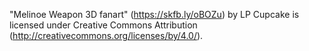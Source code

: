 "Melinoe Weapon 3D fanart" (https://skfb.ly/oBOZu) by LP Cupcake is licensed under Creative Commons Attribution (http://creativecommons.org/licenses/by/4.0/).